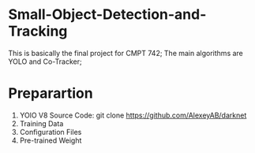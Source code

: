 # Small-Object-Detection-and-Tracking
This is basically the final project for CMPT 742;
The main algorithms are YOLO and Co-Tracker;

# Preparartion
1. YOlO V8 Source Code: git clone https://github.com/AlexeyAB/darknet
2. Training Data
3. Configuration Files 
4. Pre-trained Weight